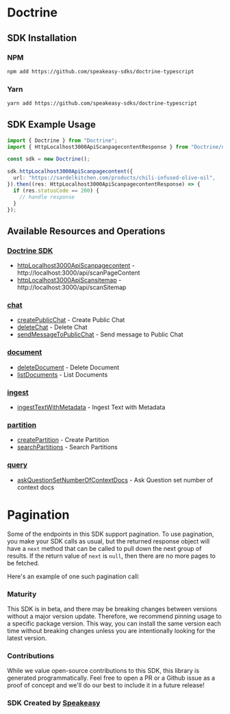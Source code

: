 # Doctrine

<!-- Start SDK Installation -->
## SDK Installation

### NPM

```bash
npm add https://github.com/speakeasy-sdks/doctrine-typescript
```

### Yarn

```bash
yarn add https://github.com/speakeasy-sdks/doctrine-typescript
```
<!-- End SDK Installation -->

## SDK Example Usage
<!-- Start SDK Example Usage -->
```typescript
import { Doctrine } from "Doctrine";
import { HttpLocalhost3000ApiScanpagecontentResponse } from "Doctrine/dist/sdk/models/operations";

const sdk = new Doctrine();

sdk.httpLocalhost3000ApiScanpagecontent({
  url: "https://sardelkitchen.com/products/chili-infused-olive-oil",
}).then((res: HttpLocalhost3000ApiScanpagecontentResponse) => {
  if (res.statusCode == 200) {
    // handle response
  }
});
```
<!-- End SDK Example Usage -->

<!-- Start SDK Available Operations -->
## Available Resources and Operations

### [Doctrine SDK](docs/sdks/doctrine/README.md)

* [httpLocalhost3000ApiScanpagecontent](docs/sdks/doctrine/README.md#httplocalhost3000apiscanpagecontent) - http://localhost:3000/api/scanPageContent
* [httpLocalhost3000ApiScansitemap](docs/sdks/doctrine/README.md#httplocalhost3000apiscansitemap) - http://localhost:3000/api/scanSitemap

### [chat](docs/sdks/chat/README.md)

* [createPublicChat](docs/sdks/chat/README.md#createpublicchat) - Create Public Chat
* [deleteChat](docs/sdks/chat/README.md#deletechat) - Delete Chat
* [sendMessageToPublicChat](docs/sdks/chat/README.md#sendmessagetopublicchat) - Send message to Public Chat

### [document](docs/sdks/document/README.md)

* [deleteDocument](docs/sdks/document/README.md#deletedocument) - Delete Document
* [listDocuments](docs/sdks/document/README.md#listdocuments) - List Documents

### [ingest](docs/sdks/ingest/README.md)

* [ingestTextWithMetadata](docs/sdks/ingest/README.md#ingesttextwithmetadata) - Ingest Text with Metadata

### [partition](docs/sdks/partition/README.md)

* [createPartition](docs/sdks/partition/README.md#createpartition) - Create Partition
* [searchPartitions](docs/sdks/partition/README.md#searchpartitions) - Search Partitions

### [query](docs/sdks/query/README.md)

* [askQuestionSetNumberOfContextDocs](docs/sdks/query/README.md#askquestionsetnumberofcontextdocs) - Ask Question set number of context docs
<!-- End SDK Available Operations -->



<!-- Start Dev Containers -->

<!-- End Dev Containers -->



<!-- Start Pagination -->
# Pagination

Some of the endpoints in this SDK support pagination. To use pagination, you make your SDK calls as usual, but the
returned response object will have a `next` method that can be called to pull down the next group of results. If the
return value of `next` is `null`, then there are no more pages to be fetched.

Here's an example of one such pagination call:
<!-- End Pagination -->

<!-- Placeholder for Future Speakeasy SDK Sections -->



### Maturity

This SDK is in beta, and there may be breaking changes between versions without a major version update. Therefore, we recommend pinning usage
to a specific package version. This way, you can install the same version each time without breaking changes unless you are intentionally
looking for the latest version.

### Contributions

While we value open-source contributions to this SDK, this library is generated programmatically.
Feel free to open a PR or a Github issue as a proof of concept and we'll do our best to include it in a future release!

### SDK Created by [Speakeasy](https://docs.speakeasyapi.dev/docs/using-speakeasy/client-sdks)
